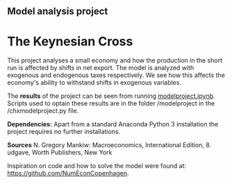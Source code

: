 ## Model analysis project

# The Keynesian Cross

This project analyses a small economy and how the production in the short run is affected by shifts in net export. The model is analyzed with exogenous and endogenous taxes respectively. We see how this affects the economy's ability to withstand shifts in exogenous variables.

The **results** of the project can be seen from running [modelproject.ipynb](modelproject.ipynb).
Scripts used to optain these results are in the folder /modelproject in the /chxmodelproject.py file.

**Dependencies:** Apart from a standard Anaconda Python 3 installation the project requires no further installations.

**Sources**
N. Gregory Mankiw: Macroeconomics, International Edition, 8. udgave, Worth Publishers, New York

Inspiration on code and how to solve the model were found at: https://github.com/NumEconCopenhagen.